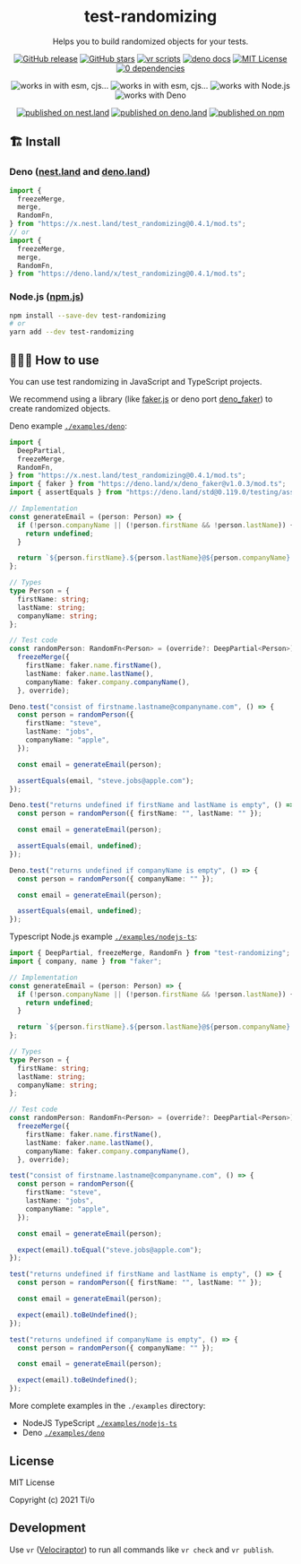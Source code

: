 <h1 align="center">
  test-randomizing
</h1>
<p align="center">
  Helps you to build randomized objects for your tests.
</p>

<p align="center">
 <a href="https://github.com/tiloio/test-randomizing/releases"><img alt="GitHub release" src="https://img.shields.io/github/v/release/tiloio/test-randomizing?logo=github"></a>
 <a href="https://github.com/tiloio/test-randomizing"><img alt="GitHub stars" src="https://img.shields.io/github/stars/tiloio/test-randomizing?logo=github"></a>
 <a href="#badge"><img alt="vr scripts" src="https://badges.velociraptor.run/flat.svg"/></a>
 <a href="https://doc.deno.land/https://deno.land/x/test_randomizing/mod.ts"><img alt="deno docs" src="https://img.shields.io/badge/Deno-doc-informational?logo=deno"/></a>
 <a href="LICENSE"><img alt="MIT License" src="https://img.shields.io/badge/license-MIT-success"/></a>
 <a href="LICENSE"><img alt="0 dependencies" src="https://img.shields.io/badge/dependencies-0-success"/></a>
</p>

<p align="center"> 
<img alt="works in with esm, cjs..." src="https://img.shields.io/badge/JavaScript-all-success?logo=javascript">
<img alt="works in with esm, cjs..." src="https://img.shields.io/badge/TypeScript-%5E2.0.0-success?logo=typescript">
<img alt="works with Node.js" src="https://img.shields.io/badge/Node.js-%5E12.0.0-success?logo=node.js">
<img alt="works with Deno" src="https://img.shields.io/badge/Deno-%5E1.0.0-success?logo=deno">
</p>

<p align="center">
  <a href="https://nest.land/package/test_randomizing"><img alt="published on nest.land" src="https://nest.land/badge.svg"></a>
 <a href="https://deno.land/x/test_randomizing"><img alt="published on deno.land" src="https://img.shields.io/badge/PUBLISHED%20ON%20DENO.LAND-272727?logo=deno"/></a>
 <a href="https://deno.land/x/test_randomizing"><img alt="published on npm" src="https://img.shields.io/badge/PUBLISHED%20ON%20NPM-272727?logo=npm"/></a>
</p>

## 🏗 Install

### Deno ([nest.land](https://nest.land/package/test_randomizing) and [deno.land](https://deno.land/x/test_randomizing))

```javascript
import {
  freezeMerge,
  merge,
  RandomFn,
} from "https://x.nest.land/test_randomizing@0.4.1/mod.ts";
// or
import {
  freezeMerge,
  merge,
  RandomFn,
} from "https://deno.land/x/test_randomizing@0.4.1/mod.ts";
```

### Node.js ([npm.js](https://www.npmjs.com/package/test-randomizing))

```sh
npm install --save-dev test-randomizing
# or
yarn add --dev test-randomizing
```

## 🤷🏽‍♂️ How to use

You can use test randomizing in JavaScript and TypeScript projects.

We recommend using a library (like
[faker.js](https://github.com/marak/Faker.js/) or deno port
[deno_faker](https://deno.land/x/deno_faker@v1.0.3)) to create randomized
objects.

Deno example
[`./examples/deno`](https://github.com/tiloio/test-randomizing/tree/main/examples/deno):

```typescript
import {
  DeepPartial,
  freezeMerge,
  RandomFn,
} from "https://x.nest.land/test_randomizing@0.4.1/mod.ts";
import { faker } from "https://deno.land/x/deno_faker@v1.0.3/mod.ts";
import { assertEquals } from "https://deno.land/std@0.119.0/testing/asserts.ts";

// Implementation
const generateEmail = (person: Person) => {
  if (!person.companyName || (!person.firstName && !person.lastName)) {
    return undefined;
  }

  return `${person.firstName}.${person.lastName}@${person.companyName}.com`;
};

// Types
type Person = {
  firstName: string;
  lastName: string;
  companyName: string;
};

// Test code
const randomPerson: RandomFn<Person> = (override?: DeepPartial<Person>) =>
  freezeMerge({
    firstName: faker.name.firstName(),
    lastName: faker.name.lastName(),
    companyName: faker.company.companyName(),
  }, override);

Deno.test("consist of firstname.lastname@companyname.com", () => {
  const person = randomPerson({
    firstName: "steve",
    lastName: "jobs",
    companyName: "apple",
  });

  const email = generateEmail(person);

  assertEquals(email, "steve.jobs@apple.com");
});

Deno.test("returns undefined if firstName and lastName is empty", () => {
  const person = randomPerson({ firstName: "", lastName: "" });

  const email = generateEmail(person);

  assertEquals(email, undefined);
});

Deno.test("returns undefined if companyName is empty", () => {
  const person = randomPerson({ companyName: "" });

  const email = generateEmail(person);

  assertEquals(email, undefined);
});
```

Typescript Node.js example
[`./examples/nodejs-ts`](https://github.com/tiloio/test-randomizing/tree/main/examples/nodejs-ts):

```typescript
import { DeepPartial, freezeMerge, RandomFn } from "test-randomizing";
import { company, name } from "faker";

// Implementation
const generateEmail = (person: Person) => {
  if (!person.companyName || (!person.firstName && !person.lastName)) {
    return undefined;
  }

  return `${person.firstName}.${person.lastName}@${person.companyName}.com`;
};

// Types
type Person = {
  firstName: string;
  lastName: string;
  companyName: string;
};

// Test code
const randomPerson: RandomFn<Person> = (override?: DeepPartial<Person>) =>
  freezeMerge({
    firstName: faker.name.firstName(),
    lastName: faker.name.lastName(),
    companyName: faker.company.companyName(),
  }, override);

test("consist of firstname.lastname@companyname.com", () => {
  const person = randomPerson({
    firstName: "steve",
    lastName: "jobs",
    companyName: "apple",
  });

  const email = generateEmail(person);

  expect(email).toEqual("steve.jobs@apple.com");
});

test("returns undefined if firstName and lastName is empty", () => {
  const person = randomPerson({ firstName: "", lastName: "" });

  const email = generateEmail(person);

  expect(email).toBeUndefined();
});

test("returns undefined if companyName is empty", () => {
  const person = randomPerson({ companyName: "" });

  const email = generateEmail(person);

  expect(email).toBeUndefined();
});
```

More complete examples in the `./examples` directory:

- NodeJS TypeScript
  [`./examples/nodejs-ts`](https://github.com/tiloio/test-randomizing/tree/main/examples/nodejs-ts)
- Deno
  [`./examples/deno`](https://github.com/tiloio/test-randomizing/tree/main/examples/deno)

## License

MIT License

Copyright (c) 2021 Ti/o

## Development

Use `vr` ([Velociraptor](https://velociraptor.run/)) to run all commands like `vr check` and `vr publish`.

